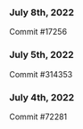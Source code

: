 ### July 8th, 2022

Commit #17256

### July 5th, 2022

Commit #314353


### July 4th, 2022

Commit #72281
